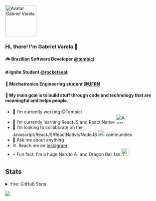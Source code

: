 <p align="left">
   <img src="https://user-images.githubusercontent.com/22225821/99890359-0dbc3f00-2c3d-11eb-8722-3b7c6e3d4dc3.png" alt="Avatar Gabriel Varela" border="0" width="100">
</p>

### Hi, there! I'm Gabriel Varela 👋

#### :bike: Brazilian Software Developer <a href="https://tembici.com.br/">@tembici</a>
#### 🔥 Ignite Student <a href="https://rocketseat.com.br/">@rocketseat</a>
#### 🤖 Mechatronics Engineering student <a href="https://www.ufrn.br/">@UFRN</a>

#### :dart: My main goal is to build stuff through code and technology that are meaningful and helps people.

- 🔭 I’m currently working @Tembici
- 🌱 I’m currently learning ReactJS and React Native <img src="https://user-images.githubusercontent.com/22225821/99891807-bd4cdd80-2c4c-11eb-9f19-244a55bbaf48.png" alt="Avatar React" border="0" width="30">
- 👯 I’m looking to collaborate on the Javascript/ReactJS/ReactNative/NodeJS <img src="https://user-images.githubusercontent.com/22225821/99891904-b1155000-2c4d-11eb-8295-4c6927f36b84.png" alt="Avatar JS" border="0" width="20"> communities
- 💬 Ask me about anything
- <img src="https://upload.wikimedia.org/wikipedia/commons/thumb/a/a5/Instagram_icon.png/1200px-Instagram_icon.png" alt="Instagram" border="0" width="15" align-item="center" /> Reach me on [Instagram](https://www.instagram.com/gabrielvrl.dev/)
- ⚡ Fun fact: I'm a huge Naruto <img src="https://user-images.githubusercontent.com/22225821/99891010-119f8f80-2c44-11eb-96ec-5fb56fdf05b3.png" alt="Avatar Konoha" border="0" width="15"> and Dragon Ball fan <img src="https://user-images.githubusercontent.com/22225821/99891021-2e3bc780-2c44-11eb-850c-d8299707cf3c.png" alt="Avatar Goku" border="0" width="25">

## Stats

<details>
  <summary>:fire: GitHub Stats</summary>
  <img align="left" alt="codeSTACKr's GitHub Stats" src="https://github-readme-stats.codestackr.vercel.app/api?username=gabrielvrl&show_icons=true&hide_border=true" />
</details>

![](https://komarev.com/ghpvc/?username=gabrielvrl)
